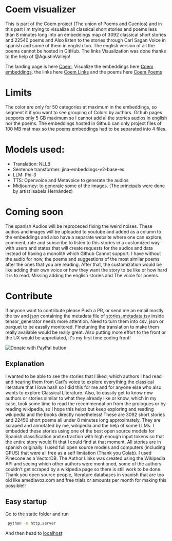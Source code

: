 # Coem visualizer
This is part of the Coem project (The union of Poems and Cuentos) and in this part I'm trying to visualize all classical short stories and poems less than 8 minutes long into an embeddings map of 3092 classical short stories and 22540 poems and Also listen to the stories through Carl Sagan Voice in spanish and some of them in english too.
The english version of all the poems cannot be hosted in GitHub. The links Visualization was done thanks to the help of @AgustinVallejo!

The landing page is here [Coem](https://theprojectcoem.github.io/), Visualize the embeddings here [Coem embeddings](https://theprojectcoem.github.io/embeddings.html). the links here [Coem Links](https://theprojectcoem.github.io/authorToAuthor3D.html) and the poems here [Coem Poems](https://theprojectcoem.github.io/poems-info.html)


# Limits
The color are only for 50 categories at maximum in the embeddings, so segment it if you want to see grouping of Colors by authors. Github pages supports only 5 GB maximum so I cannot add al the stories audios in english nor the poems. The embeddings hosted in Github can only project files of 100 MB mat max so the poems embeddings had to be separated into 4 files.


# Models used:
- Translation: NLLB
- Sentence transformer: jina-embeddings-v2-base-es
- LLM: Phi-3
- TTS: Openvoice and Metavoice to generate the audios
- Midjourney: to generate some of the images. (The principals were done by artist Isabela Hernández)

# Coming soon
The spanish Audios will be reproceced fixing the weird noises. These audios and images will be uploaded to youtube and added as a column to the embeddings and also have a separate website where one can explore, comment, rate and subscribe to listen to this stories in a customized way with users and states that will create requests for the audios and data instead of having a monolith which Github Cannot support.
I have without the audio for now, the poems and suggestions of the most similar poems after the ones that you are reading. After that, the customization would be like adding their own voice or how they want the story to be like or how hard it is to read. Missing adding the english stories and The voice for poems.

# Contribute
If anyone want to contribute please Push a PR, or send me an email mostly the tsv and [json](static/authorLinksSmaller_new.json)
containing the metadata file of [stories_metadata.tsv](tensor_generator/stories_metadata.tsv) inside tensor_generator 
needs more attention. Need to turn them into csv, json or parquet to be eassily monitored. Finetuning 
the translation to make them really available would be really great. Also putting more effort to the front or the UX would be appretiated, it's my first time coding front!

[![Donate with PayPal button](https://www.paypalobjects.com/en_US/i/btn/btn_donateCC_LG.gif)](https://www.paypal.com/donate?hosted_button_id=F43U7EFMW5N2A)

## Explanation
I wanted to be able to see the stories that I liked, which authors I had read and hearing them from Carl's voice to explore everything the classical literature that I love has!! so I did this for me and for anyone else who also wants to explore Classical Literature. Also, to eassily get to know new authors or stories similar to what they already like or know, which in my case, took some time to read the recommendation from the prologues or by reading wikipedia, so I hope this helps but keep exploring and reading wikipedia and the books directly nonetheless!
These are 3092 short stories and 22450 short poems all under 8 minutes long approximately. They are scraped and annotated by me, wikipedia and the 
help of some LLMs. I embedded these stories using one of the best open source models for Spanish classification and 
extraction with high enough input tokens so that the entire story would fit that I could find at that moment.
All stories are in spanish originally. I used full open source models and computers (including GPUS) that were all free 
as a self limitation (Thank you Colab). I used Pinecone as a VectorDB. The Author Links was created using the Wikipedia API and seeing 
which other authors were mentioned, some of the authors couldn't get scraped by a wikipedia page so there is still work 
to be done.
Thank you open source people, literature databases in spanish that are too old like amediavoz.com
 and free trials or amounts per month for making this possible!! 


## Easy startup
Go to the static folder and run
```bash
 python -m http.server
 ```
And then head to [localhost](http://localhost:8000)
